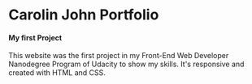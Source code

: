 # Carolin John Portfolio

#### My first Project

This website was the first project in my Front-End Web Developer Nanodegree Program of Udacity to show my skills. It's responsive and created with HTML and CSS.

